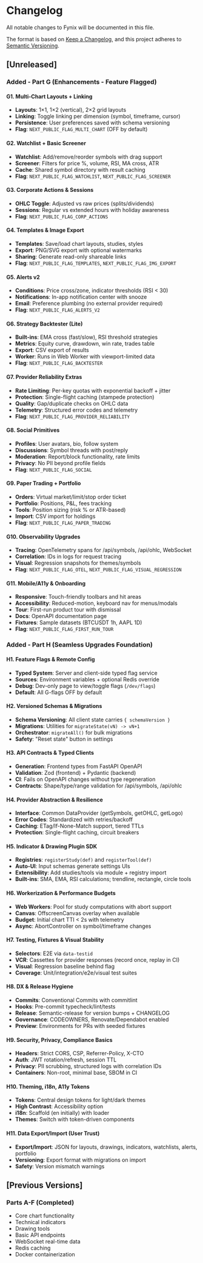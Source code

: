 # Changelog

All notable changes to Fynix will be documented in this file.

The format is based on [Keep a Changelog](https://keepachangelog.com/en/1.0.0/),
and this project adheres to [Semantic Versioning](https://semver.org/spec/v2.0.0.html).

## [Unreleased]

### Added - Part G (Enhancements - Feature Flagged)

#### G1. Multi-Chart Layouts + Linking
- **Layouts**: 1×1, 1×2 (vertical), 2×2 grid layouts
- **Linking**: Toggle linking per dimension (symbol, timeframe, cursor)
- **Persistence**: User preferences saved with schema versioning
- **Flag**: `NEXT_PUBLIC_FLAG_MULTI_CHART` (OFF by default)

#### G2. Watchlist + Basic Screener  
- **Watchlist**: Add/remove/reorder symbols with drag support
- **Screener**: Filters for price %, volume, RSI, MA cross, ATR
- **Cache**: Shared symbol directory with result caching
- **Flag**: `NEXT_PUBLIC_FLAG_WATCHLIST`, `NEXT_PUBLIC_FLAG_SCREENER`

#### G3. Corporate Actions & Sessions
- **OHLC Toggle**: Adjusted vs raw prices (splits/dividends)
- **Sessions**: Regular vs extended hours with holiday awareness
- **Flag**: `NEXT_PUBLIC_FLAG_CORP_ACTIONS`

#### G4. Templates & Image Export
- **Templates**: Save/load chart layouts, studies, styles
- **Export**: PNG/SVG export with optional watermarks
- **Sharing**: Generate read-only shareable links
- **Flag**: `NEXT_PUBLIC_FLAG_TEMPLATES`, `NEXT_PUBLIC_FLAG_IMG_EXPORT`

#### G5. Alerts v2
- **Conditions**: Price cross/zone, indicator thresholds (RSI < 30)
- **Notifications**: In-app notification center with snooze
- **Email**: Preference plumbing (no external provider required)
- **Flag**: `NEXT_PUBLIC_FLAG_ALERTS_V2`

#### G6. Strategy Backtester (Lite)
- **Built-ins**: EMA cross (fast/slow), RSI threshold strategies
- **Metrics**: Equity curve, drawdown, win rate, trades table
- **Export**: CSV export of results
- **Worker**: Runs in Web Worker with viewport-limited data
- **Flag**: `NEXT_PUBLIC_FLAG_BACKTESTER`

#### G7. Provider Reliability Extras
- **Rate Limiting**: Per-key quotas with exponential backoff + jitter
- **Protection**: Single-flight caching (stampede protection)
- **Quality**: Gap/duplicate checks on OHLC data
- **Telemetry**: Structured error codes and telemetry
- **Flag**: `NEXT_PUBLIC_FLAG_PROVIDER_RELIABILITY`

#### G8. Social Primitives
- **Profiles**: User avatars, bio, follow system
- **Discussions**: Symbol threads with post/reply
- **Moderation**: Report/block functionality, rate limits
- **Privacy**: No PII beyond profile fields
- **Flag**: `NEXT_PUBLIC_FLAG_SOCIAL`

#### G9. Paper Trading + Portfolio
- **Orders**: Virtual market/limit/stop order ticket
- **Portfolio**: Positions, P&L, fees tracking
- **Tools**: Position sizing (risk % or ATR-based)
- **Import**: CSV import for holdings
- **Flag**: `NEXT_PUBLIC_FLAG_PAPER_TRADING`

#### G10. Observability Upgrades
- **Tracing**: OpenTelemetry spans for /api/symbols, /api/ohlc, WebSocket
- **Correlation**: IDs in logs for request tracing
- **Visual**: Regression snapshots for themes/symbols
- **Flag**: `NEXT_PUBLIC_FLAG_OTEL`, `NEXT_PUBLIC_FLAG_VISUAL_REGRESSION`

#### G11. Mobile/A11y & Onboarding
- **Responsive**: Touch-friendly toolbars and hit areas
- **Accessibility**: Reduced-motion, keyboard nav for menus/modals
- **Tour**: First-run product tour with dismissal
- **Docs**: OpenAPI documentation page
- **Fixtures**: Sample datasets (BTCUSDT 1h, AAPL 1D)
- **Flag**: `NEXT_PUBLIC_FLAG_FIRST_RUN_TOUR`

### Added - Part H (Seamless Upgrades Foundation)

#### H1. Feature Flags & Remote Config
- **Typed System**: Server and client-side typed flag service
- **Sources**: Environment variables + optional Redis override
- **Debug**: Dev-only page to view/toggle flags (`/dev/flags`)
- **Default**: All G-flags OFF by default

#### H2. Versioned Schemas & Migrations
- **Schema Versioning**: All client state carries `{ schemaVersion }`
- **Migrations**: Utilities for `migrateState(vN) -> vN+1`
- **Orchestrator**: `migrateAll()` for bulk migrations
- **Safety**: "Reset state" button in settings

#### H3. API Contracts & Typed Clients
- **Generation**: Frontend types from FastAPI OpenAPI
- **Validation**: Zod (frontend) + Pydantic (backend)
- **CI**: Fails on OpenAPI changes without type regeneration
- **Contracts**: Shape/type/range validation for /api/symbols, /api/ohlc

#### H4. Provider Abstraction & Resilience
- **Interface**: Common DataProvider (getSymbols, getOHLC, getLogo)
- **Error Codes**: Standardized with retries/backoff
- **Caching**: ETag/If-None-Match support, tiered TTLs
- **Protection**: Single-flight caching, circuit breakers

#### H5. Indicator & Drawing Plugin SDK
- **Registries**: `registerStudy(def)` and `registerTool(def)`
- **Auto-UI**: Input schemas generate settings UIs
- **Extensibility**: Add studies/tools via module + registry import
- **Built-ins**: SMA, EMA, RSI calculations; trendline, rectangle, circle tools

#### H6. Workerization & Performance Budgets
- **Web Workers**: Pool for study computations with abort support
- **Canvas**: OffscreenCanvas overlay when available
- **Budget**: Initial chart TTI < 2s with telemetry
- **Async**: AbortController on symbol/timeframe changes

#### H7. Testing, Fixtures & Visual Stability
- **Selectors**: E2E via `data-testid`
- **VCR**: Cassettes for provider responses (record once, replay in CI)
- **Visual**: Regression baseline behind flag
- **Coverage**: Unit/integration/e2e/visual test suites

#### H8. DX & Release Hygiene
- **Commits**: Conventional Commits with commitlint
- **Hooks**: Pre-commit typecheck/lint/tests
- **Release**: Semantic-release for version bumps + CHANGELOG
- **Governance**: CODEOWNERS, Renovate/Dependabot enabled
- **Preview**: Environments for PRs with seeded fixtures

#### H9. Security, Privacy, Compliance Basics
- **Headers**: Strict CORS, CSP, Referrer-Policy, X-CTO
- **Auth**: JWT rotation/refresh, session TTL
- **Privacy**: PII scrubbing, structured logs with correlation IDs
- **Containers**: Non-root, minimal base, SBOM in CI

#### H10. Theming, i18n, A11y Tokens
- **Tokens**: Central design tokens for light/dark themes
- **High Contrast**: Accessibility option
- **i18n**: Scaffold (en initially) with loader
- **Themes**: Switch with token-driven components

#### H11. Data Export/Import (User Trust)
- **Export/Import**: JSON for layouts, drawings, indicators, watchlists, alerts, portfolio
- **Versioning**: Export format with migrations on import
- **Safety**: Version mismatch warnings

## [Previous Versions]

### Parts A-F (Completed)
- Core chart functionality
- Technical indicators
- Drawing tools
- Basic API endpoints
- WebSocket real-time data
- Redis caching
- Docker containerization